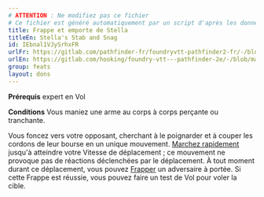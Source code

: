 ```yaml
---
# ATTENTION : Ne modifiez pas ce fichier
# Ce fichier est généré automatiquement par un script d'après les données du module Foundry VTT officiel et de sa traduction
title: Frappe et emporte de Stella
titleEn: Stella's Stab and Snag
id: IEbnal1VJySrhxFR
urlFr: https://gitlab.com/pathfinder-fr/foundryvtt-pathfinder2-fr/-/blob/master/data/feats/IEbnal1VJySrhxFR.htm
urlEn: https://gitlab.com/hooking/foundry-vtt---pathfinder-2e/-/blob/master/packs/data/feats.db/stella-s-stab-and-snag.json
group: feats
layout: dons
---
```

**Prérequis** expert en Vol

**Conditions** Vous maniez une arme au corps à corps perçante ou tranchante.

Vous foncez vers votre opposant, cherchant à le poignarder et à couper les cordons de leur bourse en un unique mouvement. [Marchez rapidement](../actions/marcher-rapidement.md) jusqu'à atteindre votre Vitesse de déplacement ; ce mouvement ne provoque pas de réactions déclenchées par le déplacement. À tout moment durant ce déplacement, vous pouvez [Frapper](../actions/frapper.md) un adversaire à portée. Si cette Frappe est réussie, vous pouvez faire un test de Vol pour voler la cible.


